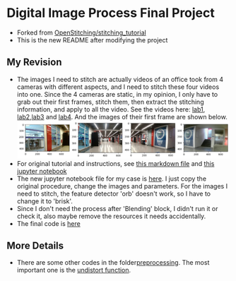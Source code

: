 # Digital Image Process Final Project

- Forked from [OpenStitching/stitching_tutorial](https://github.com/OpenStitching/stitching_tutorial)
- This is the new README after modifying the project

## My Revision

- The images I need to stitch are actually videos of an office took from 4 cameras with different aspects, and I need to stitch these four videos into one. Since the 4 cameras are static, in my opinion, I only have to grab out their first frames, stitch them, then extract the stitching information, and apply to all the video. See the videos here: [lab1](./testolabc1.avi), [lab2](./testolabc2.avi),[lab3](./testolabc3.avi) and [lab4](./testolabc4.avi). And the images of their first frame are shown below.
![All first frames](./all4imgs.png)
- For original tutorial and instructions, see [this markdown file](./README_original.md) and [this jupyter notebook](./Stitching%20Tutorial.ipynb)
- The new jupyter notebook file for my case is [here](./Stitching_Tutorial_Mine.ipynb). I just copy the original procedure, change the images and parameters. For the images I need to stitch, the feature detector 'orb' doesn't work, so I have to change it to 'brisk'.
- Since I don't need the process after 'Blending' block, I didn't run it or check it, also maybe remove the resources it needs accidentally.
- The final code is [here](./runMe.py)

## More Details

- There are some other codes in the folder[preprocessing](./pre_processing/). The most important one is the [undistort function](./pre_processing/Undistort.py).
